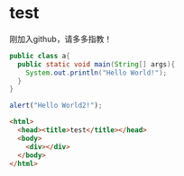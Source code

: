 # test
刚加入github，请多多指教！
```java
public class a{
  public static void main(String[] args){
    System.out.println("Hello World!");
  }
}
```

```javascript
alert("Hello World2!");
```

```html
<html>
  <head><title>test</title></head>
  <body>
    <div></div>
  </body>
</html>
```

